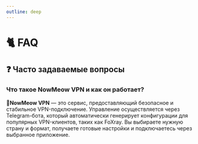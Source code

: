 ```yaml
---
outline: deep
---
```


# 🐈 FAQ
## ❓ Часто задаваемые вопросы

### Что такое NowMeow VPN и как он работает?
🐾**NowMeow VPN** — это сервис, предоставляющий безопасное и стабильное VPN-подключение. Управление осуществляется через Telegram-бота, который автоматически генерирует конфигурации для популярных VPN-клиентов, таких как FoXray. Вы выбираете нужную страну и формат, получаете готовые настройки и подключаетесь через выбранное приложение.

